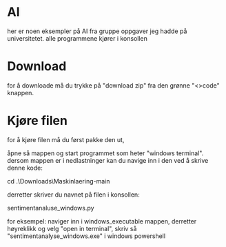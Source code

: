 # AI
her er noen eksempler på AI fra gruppe oppgaver jeg hadde på universitetet. alle programmene kjører i konsollen


# Download
for å downloade må du trykke på "download zip" fra den grønne "<>code" knappen.

# Kjøre filen
for å kjøre filen må du først pakke den ut,

åpne så mappen og start programmet som heter "windows terminal".
dersom mappen er i nedlastninger kan du navige inn i den ved å skrive denne kode:

cd .\Downloads\Maskinlaering-main

derretter skriver du navnet på filen i konsollen:

sentimentanaluse_windows.py

for eksempel:
naviger inn i windows_executable mappen, derretter høyreklikk og velg "open in terminal", skriv så "sentimentanalyse_windows.exe" i windows powershell
